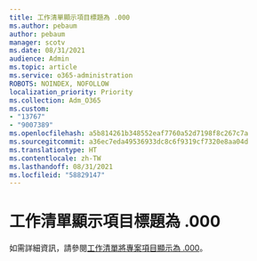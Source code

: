 ```yaml
---
title: 工作清單顯示項目標題為 .000
ms.author: pebaum
author: pebaum
manager: scotv
ms.date: 08/31/2021
audience: Admin
ms.topic: article
ms.service: o365-administration
ROBOTS: NOINDEX, NOFOLLOW
localization_priority: Priority
ms.collection: Adm_O365
ms.custom:
- "13767"
- "9007389"
ms.openlocfilehash: a5b814261b348552eaf7760a52d7198f8c267c7a
ms.sourcegitcommit: a36ec7eda49536933dc8c6f9319cf7320e8aa04d
ms.translationtype: HT
ms.contentlocale: zh-TW
ms.lasthandoff: 08/31/2021
ms.locfileid: "58829147"
---
```

# <a name="task-list-shows-item-title-as-000"></a>工作清單顯示項目標題為 .000

如需詳細資訊，請參閱[工作清單將專案項目顯示為 .000](https://docs.microsoft.com/sharepoint/troubleshoot/lists-and-libraries/task-list-shows-000)。